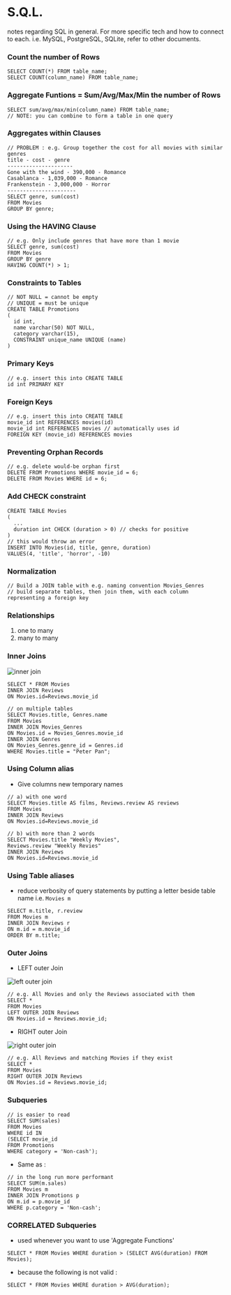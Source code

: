 # S.Q.L.
notes regarding SQL in general. For more specific tech and how to connect to each. i.e. MySQL, PostgreSQL, SQLite, refer to other documents.

### Count the number of Rows
```
SELECT COUNT(*) FROM table_name;
SELECT COUNT(column_name) FROM table_name;
```
### Aggregate Funtions = Sum/Avg/Max/Min the number of Rows
```
SELECT sum/avg/max/min(column_name) FROM table_name;
// NOTE: you can combine to form a table in one query
```
### Aggregates within Clauses
```
// PROBLEM : e.g. Group together the cost for all movies with similar genres
title - cost - genre
---------------------
Gone with the wind - 390,000 - Romance
Casablanca - 1,039,000 - Romance
Frankenstein - 3,000,000 - Horror
----------------------
SELECT genre, sum(cost)
FROM Movies
GROUP BY genre;
```
### Using the HAVING Clause
```
// e.g. Only include genres that have more than 1 movie
SELECT genre, sum(cost)
FROM Movies
GROUP BY genre
HAVING COUNT(*) > 1;
```

### Constraints to Tables
```
// NOT NULL = cannot be empty
// UNIQUE = must be unique
CREATE TABLE Promotions
(
  id int,
  name varchar(50) NOT NULL,
  category varchar(15),
  CONSTRAINT unique_name UNIQUE (name)
)
```

### Primary Keys
```
// e.g. insert this into CREATE TABLE
id int PRIMARY KEY
```
### Foreign Keys
```
// e.g. insert this into CREATE TABLE
movie_id int REFERENCES movies(id)
movie_id int REFERENCES movies // automatically uses id
FOREIGN KEY (movie_id) REFERENCES movies
```
### Preventing Orphan Records
```
// e.g. delete would-be orphan first
DELETE FROM Promotions WHERE movie_id = 6;
DELETE FROM Movies WHERE id = 6;
```
### Add CHECK constraint
```
CREATE TABLE Movies
(
  ...
  duration int CHECK (duration > 0) // checks for positive
)
// this would throw an error
INSERT INTO Movies(id, title, genre, duration)
VALUES(4, 'title', 'horror', -10)
```

### Normalization
```
// Build a JOIN table with e.g. naming convention Movies_Genres
// build separate tables, then join them, with each column representing a foreign key
```

### Relationships
1. one to many
2. many to many

### Inner Joins
![inner join](http://res.cloudinary.com/dd6kwd0zn/image/upload/q_auto/v1503516307/Screenshot_2017-08-23_12.24.08_cpevsi.png)
```
SELECT * FROM Movies
INNER JOIN Reviews
ON Movies.id=Reviews.movie_id

// on multiple tables
SELECT Movies.title, Genres.name
FROM Movies
INNER JOIN Movies_Genres
ON Movies.id = Movies_Genres.movie_id
INNER JOIN Genres
ON Movies_Genres.genre_id = Genres.id
WHERE Movies.title = "Peter Pan";
```

### Using Column alias
* Give columns new temporary names
```
// a) with one word
SELECT Movies.title AS films, Reviews.review AS reviews
FROM Movies
INNER JOIN Reviews
ON Movies.id=Reviews.movie_id

// b) with more than 2 words
SELECT Movies.title "Weekly Movies",
Reviews.review "Weekly Revies"
INNER JOIN Reviews
ON Movies.id=Reviews.movie_id
```

### Using Table aliases
* reduce verbosity of query statements by putting a letter beside table name i.e. `Movies m`
```
SELECT m.title, r.review
FROM Movies m
INNER JOIN Reviews r
ON m.id = m.movie_id
ORDER BY m.title;
```

### Outer Joins
* LEFT outer Join

![left outer join](http://res.cloudinary.com/dd6kwd0zn/image/upload/q_auto/v1503516307/Screenshot_2017-08-23_12.22.56_ficv89.png)
```
// e.g. All Movies and only the Reviews associated with them
SELECT *
FROM Movies
LEFT OUTER JOIN Reviews
ON Movies.id = Reviews.movie_id;
```
* RIGHT outer Join

![right outer join](http://res.cloudinary.com/dd6kwd0zn/image/upload/q_auto/v1503518115/Screenshot_2017-08-23_12.36.29_zck6zb.png)
```
// e.g. All Reviews and matching Movies if they exist
SELECT *
FROM Movies
RIGHT OUTER JOIN Reviews
ON Movies.id = Reviews.movie_id;
```

### Subqueries
```
// is easier to read
SELECT SUM(sales)
FROM Movies
WHERE id IN
(SELECT movie_id
FROM Promotions
WHERE category = 'Non-cash');
```
* Same as :
```
// in the long run more performant
SELECT SUM(m.sales)
FROM Movies m
INNER JOIN Promotions p
ON m.id = p.movie_id
WHERE p.category = 'Non-cash';
```

### CORRELATED Subqueries
* used whenever you want to use 'Aggregate Functions'
```
SELECT * FROM Movies WHERE duration > (SELECT AVG(duration) FROM Movies);
```
* because the following is not valid :
```
SELECT * FROM Movies WHERE duration > AVG(duration);
```
